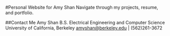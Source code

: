 #Personal Website for Amy Shan
Navigate through my projects, resume, and portfolio.

##Contact Me
Amy Shan
B.S. Electrical Engineering and Computer Science
University of California, Berkeley
amyshan@berkeley.edu | (562)261-3672